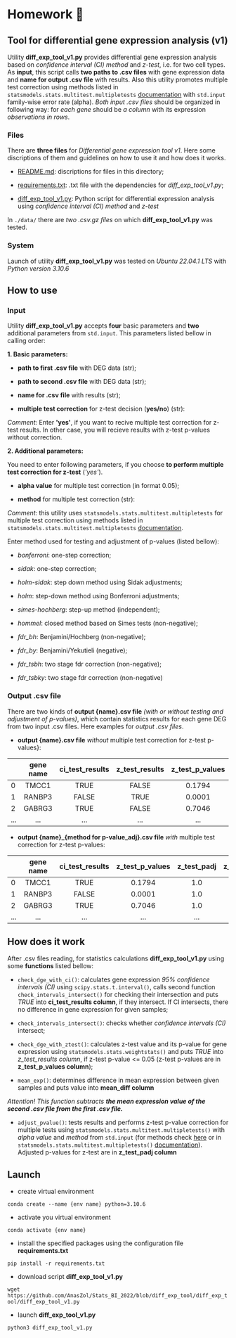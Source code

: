 # Homework :honeybee:

## Tool for differential gene expression analysis (v1)

Utility **diff_exp_tool_v1.py** provides differential gene expression analysis based on *confidence interval (CI) method* and *z-test*, i.e. for two cell types. As **input**, this script calls **two paths to .csv files** with gene expression data and **name for output .csv file** with results. Also this utility promotes multiple test correction using methods listed in `statsmodels.stats.multitest.multipletests` [documentation](https://www.statsmodels.org/dev/generated/statsmodels.stats.multitest.multipletests.html) with `std.input` family-wise error rate (alpha). *Both input .csv files* should be organized in following way: for *each gene* should be *a column* with its expression *observations in rows*.

### Files

There are **three files** for *Differential gene expression tool v1*. Here some discriptions of them and guidelines on how to use it and how does it works.

- [README.md](./README.md): discriptions for files in this directory;

- [requirements.txt](./requirements.txt): .txt file with the dependencies for *diff_exp_tool_v1.py*; 

- [diff_exp_tool_v1.py](./diff_exp_tool_v1.py): Python script for differential expression analysis using *confidence interval (CI) method* and *z-test*

In `./data/` there are *two .csv.gz files* on which **diff_exp_tool_v1.py** was tested.


### System

Launch of utility **diff_exp_tool_v1.py** was tested on *Ubuntu 22.04.1 LTS* with *Python version 3.10.6*

## How to use

### Input

Utility **diff_exp_tool_v1.py** accepts **four** basic parameters and **two** additional parameters from `std.input`. This parameters listed bellow in calling order:

**1. Basic parameters:**

- **path to first .csv file** with DEG data (str);

- **path to second .csv file** with DEG data (str);

- **name for .csv file** with results (str);

- **multiple test correction** for z-test decision (**yes/no**) (str):

*Comment:* Enter **'yes'**, if you want to recive multiple test correction for z-test results. In other case, you will recieve results with z-test p-values without correction.

**2. Additional parameters:**

You need to enter following parameters, if you choose **to perform multiple test correction for z-test** (*'yes'*).

- **alpha value** for multiple test correction (in format 0.05);

- **method** for multiple test correction (str):

*Comment:* this utility uses `statsmodels.stats.multitest.multipletests` for multiple test correction using methods listed in `statsmodels.stats.multitest.multipletests` [documentation](https://www.statsmodels.org/dev/generated/statsmodels.stats.multitest.multipletests.html).

Enter method used for testing and adjustment of p-values (listed bellow): <a name="add_params"></a>

- *bonferroni*: one-step correction;

- *sidak*: one-step correction;

- *holm-sidak*: step down method using Sidak adjustments;

- *holm*: step-down method using Bonferroni adjustments;

- *simes-hochberg*: step-up method (independent);

- *hommel*: closed method based on Simes tests (non-negative);

- *fdr_bh*: Benjamini/Hochberg (non-negative);

- *fdr_by*: Benjamini/Yekutieli (negative);

- *fdr_tsbh*: two stage fdr correction (non-negative);

- *fdr_tsbky*: two stage fdr correction (non-negative)


### Output .csv file


There are two kinds of **output {name}.csv file** *(with or without testing and adjustment of p-values)*, which contain statistics results for each gene DEG from two input .csv files. Here examples for *output .csv files*.

- **output {name}.csv file** *without* multiple test correction for z-test p-values}:

|       | gene name | ci_test_results | z_test_results | z_test_p_values | mean_diff |
| :---  |  :----:   |     :----:      |     :----:     |     :----:      |  :----:   |
| 0     | TMCC1     | TRUE            | FALSE          | 0.1794          | -3.45     |        
| 1     | RANBP3    | FALSE           | TRUE           | 0.0001          | -6.47     |
| 2     | GABRG3    | TRUE            | FALSE          | 0.7046          | 0.76      |
| ...   | ...       | ...             | ...            | ...             | ...       |

- **output {name}_{method for p-value_adj}.csv file** *with* multiple test correction for z-test p-values:

|       | gene name | ci_test_results | z_test_p_values | z_test_padj | z_test_results | mean_diff |
| :---  |  :----:   |     :----:      |     :----:      |    :----:   |     :----:     |  :----:   |
| 0     | TMCC1     | TRUE            | 0.1794          | 1.0         | FALSE          | -3.45     |        
| 1     | RANBP3    | FALSE           | 0.0001          | 1.0         | FALSE          | -6.47     |
| 2     | GABRG3    | TRUE            | 0.7046          | 1.0         | FALSE          | 0.76      |
| ...   | ...       | ...             | ...             | ...         | ...            | ...       |


## How does it work

After .csv files reading, for statistics calculations **diff_exp_tool_v1.py** using some **functions** listed bellow:

- `check_dge_with_ci()`: calculates gene expression *95% confidence intervals (CI)* using `scipy.stats.t.interval()`, calls second function `check_intervals_intersect()` for checking their intersection and puts *TRUE* into **ci_test_results column**, if they intersect. If CI intersects, there no difference in gene expression for given samples;

- `check_intervals_intersect()`: checks whether *confidence intervals (CI)* intersect;

- `check_dge_with_ztest()`: calculates z-test value and its p-value for gene expression using `statsmodels.stats.weightstats()` and puts *TRUE* into *z_test_results column*, if z-test p-value <= 0.05 (z-test p-values are in **z_test_p_values column**);

- `mean_exp()`: determines difference in mean expression between given samples and puts value into **mean_diff column**

*Attention! This function subtracts **the mean expression value of the second .csv file from the first .csv file.***

- `adjust_pvalue()`: tests results and performs z-test p-value correction for multiple tests using `statsmodels.stats.multitest.multipletests()` with *alpha value* and *method* from `std.input` (for methods check [here](#add_params) or in `statsmodels.stats.multitest.multipletests()` [documentation](https://www.statsmodels.org/dev/generated/statsmodels.stats.multitest.multipletests.html)). Adjusted p-values for z-test are in **z_test_padj column**

## Launch

- create virtual environment

`conda create --name {env name} python=3.10.6`

- activate you virtual environment

`conda activate {env name}`

- install the specified packages using the configuration file **requirements.txt**

`pip install -r requirements.txt`

- download script **diff_exp_tool_v1.py**

`wget https://github.com/AnasZol/Stats_BI_2022/blob/diff_exp_tool/diff_exp_tool/diff_exp_tool_v1.py`

- launch **diff_exp_tool_v1.py**

`python3 diff_exp_tool_v1.py`

